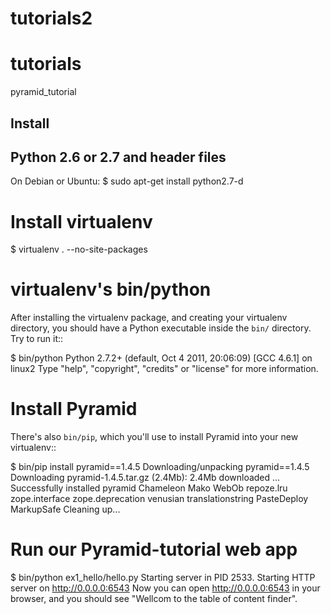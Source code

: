 # tutorials2
# tutorials
pyramid_tutorial

Install
-------
Python 2.6 or 2.7 and header files
----------------------------------
On Debian or Ubuntu:
$ sudo apt-get install python2.7-d

Install virtualenv
==================
$ virtualenv . --no-site-packages

virtualenv's bin/python
=======================
After installing the virtualenv package, and creating your virtualenv
directory, you should have a Python executable inside the ``bin/``
directory.  Try to run it::

  $ bin/python
  Python 2.7.2+ (default, Oct  4 2011, 20:06:09) 
  [GCC 4.6.1] on linux2
  Type "help", "copyright", "credits" or "license" for more information.
  >>>
  
  Install Pyramid
===============

There's also ``bin/pip``, which you'll use to install Pyramid into
your new virtualenv::

  $ bin/pip install pyramid==1.4.5
  Downloading/unpacking pyramid==1.4.5
    Downloading pyramid-1.4.5.tar.gz (2.4Mb): 2.4Mb downloaded
  ...
  Successfully installed pyramid Chameleon Mako WebOb repoze.lru zope.interface zope.deprecation venusian translationstring PasteDeploy MarkupSafe
  Cleaning up...
  
  Run our  Pyramid-tutorial web app
=============================
  $ bin/python ex1_hello/hello.py
Starting server in PID 2533.
Starting HTTP server on http://0.0.0.0:6543
Now you can open http://0.0.0.0:6543 in your browser,
and you should see "Wellcom to the table of content finder".
